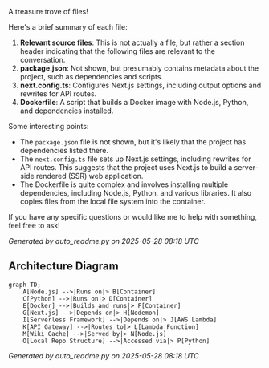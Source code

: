 A treasure trove of files!

Here's a brief summary of each file:

1. **Relevant source files**: This is not actually a file, but rather a section header indicating that the following files are relevant to the conversation.
2. **package.json**: Not shown, but presumably contains metadata about the project, such as dependencies and scripts.
3. **next.config.ts**: Configures Next.js settings, including output options and rewrites for API routes.
4. **Dockerfile**: A script that builds a Docker image with Node.js, Python, and dependencies installed.

Some interesting points:

* The `package.json` file is not shown, but it's likely that the project has dependencies listed there.
* The `next.config.ts` file sets up Next.js settings, including rewrites for API routes. This suggests that the project uses Next.js to build a server-side rendered (SSR) web application.
* The Dockerfile is quite complex and involves installing multiple dependencies, including Node.js, Python, and various libraries. It also copies files from the local file system into the container.

If you have any specific questions or would like me to help with something, feel free to ask!

_Generated by auto_readme.py on 2025-05-28 08:18 UTC_

## Architecture Diagram

```mermaid
graph TD;
    A[Node.js] -->|Runs on|> B[Container]
    C[Python] -->|Runs on|> D[Container]
    E[Docker] -->|Builds and runs|> F[Container]
    G[Next.js] -->|Depends on|> H[Nodemon]
    I[Serverless Framework] -->|Depends on|> J[AWS Lambda]
    K[API Gateway] -->|Routes to|> L[Lambda Function]
    M[Wiki Cache] -->|Served by|> N[Node.js]
    O[Local Repo Structure] -->|Accessed via|> P[Python]
```

_Generated by auto_readme.py on 2025-05-28 08:18 UTC_